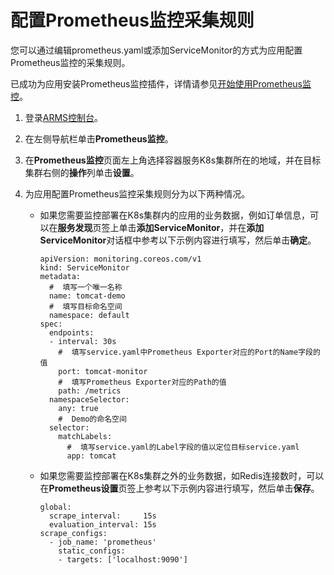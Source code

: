 # 配置Prometheus监控采集规则

您可以通过编辑prometheus.yaml或添加ServiceMonitor的方式为应用配置Prometheus监控的采集规则。

已成功为应用安装Prometheus监控插件，详情请参见[开始使用Prometheus监控]()。

1.  登录[ARMS控制台](https://arms-ap-southeast-1.console.aliyun.com/#/home)。

2.  在左侧导航栏单击**Prometheus监控**。

3.  在**Prometheus监控**页面左上角选择容器服务K8s集群所在的地域，并在目标集群右侧的**操作**列单击**设置**。

4.  为应用配置Prometheus监控采集规则分为以下两种情况。

    -   如果您需要监控部署在K8s集群内的应用的业务数据，例如订单信息，可以在**服务发现**页签上单击**添加ServiceMonitor**，并在**添加ServiceMonitor**对话框中参考以下示例内容进行填写，然后单击**确定**。

        ```
        apiVersion: monitoring.coreos.com/v1
        kind: ServiceMonitor
        metadata:
          #  填写一个唯一名称
          name: tomcat-demo
          #  填写目标命名空间
          namespace: default
        spec:
          endpoints:
          - interval: 30s
            #  填写service.yaml中Prometheus Exporter对应的Port的Name字段的值
            port: tomcat-monitor
            #  填写Prometheus Exporter对应的Path的值
            path: /metrics
          namespaceSelector:
            any: true
            #  Demo的命名空间
          selector:
            matchLabels:
              #  填写service.yaml的Label字段的值以定位目标service.yaml
              app: tomcat
        ```

    -   如果您需要监控部署在K8s集群之外的业务数据，如Redis连接数时，可以在**Prometheus设置**页签上参考以下示例内容进行填写，然后单击**保存**。

        ```
        global:
          scrape_interval:     15s
          evaluation_interval: 15s
        scrape_configs:
          - job_name: 'prometheus'
            static_configs:
            - targets: ['localhost:9090']
        ```


